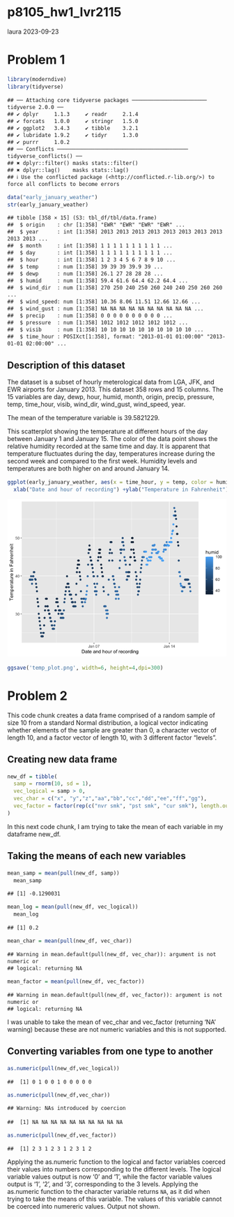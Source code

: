 p8105_hw1_lvr2115
================
laura
2023-09-23

# Problem 1

``` r
library(moderndive)
library(tidyverse)
```

    ## ── Attaching core tidyverse packages ──────────────────────── tidyverse 2.0.0 ──
    ## ✔ dplyr     1.1.3     ✔ readr     2.1.4
    ## ✔ forcats   1.0.0     ✔ stringr   1.5.0
    ## ✔ ggplot2   3.4.3     ✔ tibble    3.2.1
    ## ✔ lubridate 1.9.2     ✔ tidyr     1.3.0
    ## ✔ purrr     1.0.2     
    ## ── Conflicts ────────────────────────────────────────── tidyverse_conflicts() ──
    ## ✖ dplyr::filter() masks stats::filter()
    ## ✖ dplyr::lag()    masks stats::lag()
    ## ℹ Use the conflicted package (<http://conflicted.r-lib.org/>) to force all conflicts to become errors

``` r
data("early_january_weather")
str(early_january_weather)
```

    ## tibble [358 × 15] (S3: tbl_df/tbl/data.frame)
    ##  $ origin    : chr [1:358] "EWR" "EWR" "EWR" "EWR" ...
    ##  $ year      : int [1:358] 2013 2013 2013 2013 2013 2013 2013 2013 2013 2013 ...
    ##  $ month     : int [1:358] 1 1 1 1 1 1 1 1 1 1 ...
    ##  $ day       : int [1:358] 1 1 1 1 1 1 1 1 1 1 ...
    ##  $ hour      : int [1:358] 1 2 3 4 5 6 7 8 9 10 ...
    ##  $ temp      : num [1:358] 39 39 39 39.9 39 ...
    ##  $ dewp      : num [1:358] 26.1 27 28 28 28 ...
    ##  $ humid     : num [1:358] 59.4 61.6 64.4 62.2 64.4 ...
    ##  $ wind_dir  : num [1:358] 270 250 240 250 260 240 240 250 260 260 ...
    ##  $ wind_speed: num [1:358] 10.36 8.06 11.51 12.66 12.66 ...
    ##  $ wind_gust : num [1:358] NA NA NA NA NA NA NA NA NA NA ...
    ##  $ precip    : num [1:358] 0 0 0 0 0 0 0 0 0 0 ...
    ##  $ pressure  : num [1:358] 1012 1012 1012 1012 1012 ...
    ##  $ visib     : num [1:358] 10 10 10 10 10 10 10 10 10 10 ...
    ##  $ time_hour : POSIXct[1:358], format: "2013-01-01 01:00:00" "2013-01-01 02:00:00" ...

## Description of this dataset

The dataset is a subset of hourly meterological data from LGA, JFK, and
EWR airports for January 2013. This dataset 358 rows and 15 columns. The
15 variables are day, dewp, hour, humid, month, origin, precip,
pressure, temp, time_hour, visib, wind_dir, wind_gust, wind_speed, year.

The mean of the temperature variable is 39.5821229.

This scatterplot showing the temperature at different hours of the day
between January 1 and January 15. The color of the data point shows the
relative humidity recorded at the same time and day. It is apparent that
temperature fluctuates during the day, temperatures increase during the
second week and compared to the first week. Humidity levels and
temperatures are both higher on and around January 14.

``` r
ggplot(early_january_weather, aes(x = time_hour, y = temp, color = humid)) + geom_point() +
  xlab("Date and hour of recording") +ylab("Temperature in Fahrenheit")
```

![](p8105_hw1_lvr2115_files/figure-gfm/scatterplot-1.png)<!-- -->

``` r
ggsave('temp_plot.png', width=6, height=4,dpi=300)
```

# Problem 2

This code chunk creates a data frame comprised of a random sample of
size 10 from a standard Normal distribution, a logical vector indicating
whether elements of the sample are greater than 0, a character vector of
length 10, and a factor vector of length 10, with 3 different factor
“levels”.

## Creating new data frame

``` r
new_df = tibble(
  samp = rnorm(10, sd = 1),
  vec_logical = samp > 0,
  vec_char = c("x", "y","z","aa","bb","cc","dd","ee","ff","gg"),
  vec_factor = factor(rep(c("nvr smk", "pst smk", "cur smk"), length.out = 10))
)
```

In this next code chunk, I am trying to take the mean of each variable
in my dataframe new_df.

## Taking the means of each new variables

``` r
mean_samp = mean(pull(new_df, samp))
  mean_samp
```

    ## [1] -0.1290031

``` r
mean_log = mean(pull(new_df, vec_logical))
  mean_log
```

    ## [1] 0.2

``` r
mean_char = mean(pull(new_df, vec_char))
```

    ## Warning in mean.default(pull(new_df, vec_char)): argument is not numeric or
    ## logical: returning NA

``` r
mean_factor = mean(pull(new_df, vec_factor))
```

    ## Warning in mean.default(pull(new_df, vec_factor)): argument is not numeric or
    ## logical: returning NA

I was unable to take the mean of vec_char and vec_factor (returning ‘NA’
warning) because these are not numeric variables and this is not
supported.

## Converting variables from one type to another

``` r
as.numeric(pull(new_df,vec_logical))
```

    ##  [1] 0 1 0 0 1 0 0 0 0 0

``` r
as.numeric(pull(new_df,vec_char))
```

    ## Warning: NAs introduced by coercion

    ##  [1] NA NA NA NA NA NA NA NA NA NA

``` r
as.numeric(pull(new_df,vec_factor))
```

    ##  [1] 2 3 1 2 3 1 2 3 1 2

Applying the as.numeric function to the logical and factor variables
coerced their values into numbers corresponding to the different levels.
The logical variable values output is now ‘0’ and ‘1’, while the factor
variable values output is ‘1’, ‘2’, and ‘3’, corresponding to the 3
levels. Applying the as.numeric function to the character variable
returns `NA`, as it did when trying to take the means of this variable.
The values of this variable cannot be coerced into numereric values.
Output not shown.
